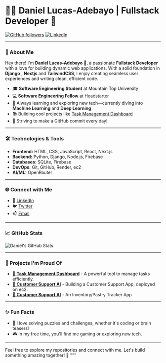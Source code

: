 # 👨‍💻 Daniel Lucas-Adebayo | Fullstack Developer 🚀

[![GitHub followers](https://img.shields.io/github/followers/coollad49?style=social)](https://github.com/coollad49?tab=followers) [![LinkedIn](https://img.shields.io/badge/-Daniel%20Lucas-Adebayo-blue?style=flat-square&logo=Linkedin&logoColor=white&link=https://www.linkedin.com/in/daniellucasadebayo/)](https://www.linkedin.com/in/daniellucasadebayo/)

---

### 🌟 About Me

Hey there! I'm **Daniel Lucas-Adebayo** 👋, a passionate **Fullstack Developer** with a love for building dynamic web applications. With a solid foundation in **Django** , **Nextjs** and **TailwindCSS**, I enjoy creating seamless user experiences and writing clean, efficient code.

- 🎓 **Software Engineering Student** at Mountain Top University
- 💻 **Software Engineering Fellow** at Headstarter
- 🌱 Always learning and exploring new tech—currently diving into **Machine Learning** and **Deep Learning**
- 📚 Building cool projects like [Task Management Dashboard](https://github.com/coollad49/task-management-dashboard-application)
- 🚀 Striving to make a GitHub commit every day!

---

### 🛠️ Technologies & Tools

- **Frontend:** HTML, CSS, JavaScript, React, Next.js
- **Backend:** Python, Django, Node.js, Firebase
- **Databases:** SQLite, Firebase
- **DevOps:** Git, GitHub, Render, ec2
- **AI/ML:** OpenRouter

---

### 🌐 Connect with Me

- 💼 [LinkedIn](https://www.linkedin.com/in/daniellucasadebayo/)
- 🐦 [Twitter](https://x.com/LucasAdebayoDa2)
- 📫 [Email](mailto:daniellucasadebayo@gmail.com)

---

### 📈 GitHub Stats

![Daniel's GitHub Stats](https://github-readme-stats.vercel.app/api?username=coollad49&show_icons=true&theme=radical)

---

### 🚀 Projects I'm Proud Of

- [🌟 **Task Management Dashboard**](https://github.com/coollad49/task-management-dashboard-application) - A powerful tool to manage tasks efficiently.
- [🧠 **Customer Support AI**](https://github.com/coollad49/customer_support_chatbot) - Building a Customer Support App, deployed on ec2.
- [🧠 **Customer Support AI**](https://github.com/coollad49/inventory-management) - An Inventory/Pastry Tracker App

---

### ✨ Fun Facts

- 🧩 I love solving puzzles and challenges, whether it's coding or brain teasers!
- 🎮 In my free time, you'll find me gaming or exploring new tech.

---

Feel free to explore my repositories and connect with me. Let's build something amazing together! 🚀
"""
